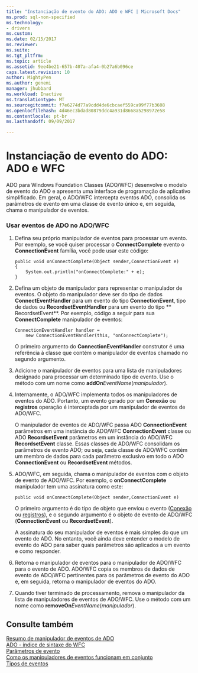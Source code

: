 ```yaml
---
title: "Instanciação de evento do ADO: ADO e WFC | Microsoft Docs"
ms.prod: sql-non-specified
ms.technology:
- drivers
ms.custom: 
ms.date: 02/15/2017
ms.reviewer: 
ms.suite: 
ms.tgt_pltfrm: 
ms.topic: article
ms.assetid: 9ee4be21-657b-407a-afa4-0b27a6b096ce
caps.latest.revision: 10
author: MightyPen
ms.author: genemi
manager: jhubbard
ms.workload: Inactive
ms.translationtype: MT
ms.sourcegitcommit: f7e6274d77a9cdd4de6cbcaef559ca99f77b3608
ms.openlocfilehash: 4d46ec3bdad80879ddc4a931d8668a5298972e58
ms.contentlocale: pt-br
ms.lasthandoff: 09/09/2017

---
```

# <a name="ado-event-instantiation-ado-and-wfc"></a>Instanciação de evento do ADO: ADO e WFC
ADO para Windows Foundation Classes (ADO/WFC) desenvolve o modelo de evento do ADO e apresenta uma interface de programação de aplicativo simplificado. Em geral, o ADO/WFC intercepta eventos ADO, consolida os parâmetros de evento em uma classe de evento único e, em seguida, chama o manipulador de eventos.  
  
### <a name="to-use-ado-events-in-adowfc"></a>Usar eventos de ADO no ADO/WFC  
  
1.  Defina seu próprio manipulador de eventos para processar um evento. Por exemplo, se você quiser processar o **ConnectComplete** evento o **ConnectionEvent** família, você pode usar este código:  
  
    ```  
    public void onConnectComplete(Object sender,ConnectionEvent e)  
    {  
        System.out.println("onConnectComplete:" + e);  
    }  
    ```  
  
2.  Defina um objeto de manipulador para representar o manipulador de eventos. O objeto do manipulador deve ser do tipo de dados **ConnectEventHandler** para um evento do tipo **ConnectionEvent**, tipo de dados ou **RecordsetEventHandler** para um evento do tipo ** RecordsetEvent**. Por exemplo, código a seguir para sua **ConnectComplete** manipulador de eventos:  
  
    ```  
    ConnectionEventHandler handler =   
        new ConnectionEventHandler(this, "onConnectComplete");  
    ```  
  
     O primeiro argumento do **ConnectionEventHandler** construtor é uma referência à classe que contém o manipulador de eventos chamado no segundo argumento.  
  
3.  Adicione o manipulador de eventos para uma lista de manipuladores designado para processar um determinado tipo de evento. Use o método com um nome como **addOn***EventName*(*manipulador*).  
  
4.  Internamente, o ADO/WFC implementa todos os manipuladores de eventos do ADO. Portanto, um evento gerado por um **Conexão** ou **registros** operação é interceptada por um manipulador de eventos de ADO/WFC.  
  
     O manipulador de eventos de ADO/WFC passa ADO **ConnectionEvent** parâmetros em uma instância do ADO/WFC **ConnectionEvent** classe ou ADO **RecordsetEvent** parâmetros em um instância do ADO/WFC **RecordsetEvent** classe. Essas classes de ADO/WFC consolidam os parâmetros de evento ADO; ou seja, cada classe de ADO/WFC contém um membro de dados para cada parâmetro exclusivo em todo o ADO **ConnectionEvent** ou **RecordsetEvent** métodos.  
  
5.  ADO/WFC, em seguida, chama o manipulador de eventos com o objeto de evento de ADO/WFC. Por exemplo, o **onConnectComplete** manipulador tem uma assinatura como este:  
  
    ```  
    public void onConnectComplete(Object sender,ConnectionEvent e)  
    ```  
  
     O primeiro argumento é do tipo de objeto que enviou o evento ([Conexão](../../../ado/reference/ado-api/connection-object-ado.md) ou [registros](../../../ado/reference/ado-api/recordset-object-ado.md)), e o segundo argumento é o objeto de evento de ADO/WFC (**ConnectionEvent** ou **RecordsetEvent**).  
  
     A assinatura do seu manipulador de eventos é mais simples do que um evento de ADO. No entanto, você ainda deve entender o modelo de evento do ADO para saber quais parâmetros são aplicados a um evento e como responder.  
  
6.  Retorna o manipulador de eventos para o manipulador de ADO/WFC para o evento de ADO. ADO/WFC copia os membros de dados de evento de ADO/WFC pertinentes para os parâmetros de evento do ADO e, em seguida, retorna o manipulador de eventos do ADO.  
  
7.  Quando tiver terminado de processamento, remova o manipulador da lista de manipuladores de eventos de ADO/WFC. Use o método com um nome como **removeOn***EventName*(*manipulador*).  
  
## <a name="see-also"></a>Consulte também  
 [Resumo de manipulador de eventos de ADO](../../../ado/guide/data/ado-event-handler-summary.md)   
 [ADO - índice de sintaxe do WFC](../../../ado/reference/ado-api/ado-wfc-syntax-index.md)   
 [Parâmetros de evento](../../../ado/guide/data/event-parameters.md)   
 [Como os manipuladores de eventos funcionam em conjunto](../../../ado/guide/data/how-event-handlers-work-together.md)   
 [Tipos de eventos](../../../ado/guide/data/types-of-events.md)

